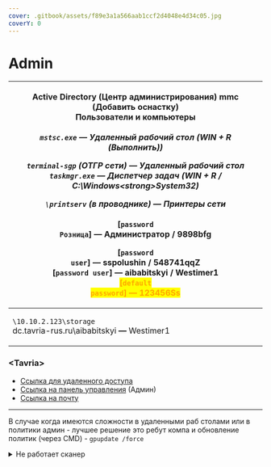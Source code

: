 ```yaml
---
cover: .gitbook/assets/f89e3a1a566aab1ccf2d4048e4d34c05.jpg
coverY: 0
---
```


# Admin

| <p><strong>Active Directory</strong> (Центр администрирования) mmc (Добавить оснастку) <br>Пользователи и компьютеры<br>_______________________________________<br><strong><code>mstsc.exe</code></strong> <strong>—</strong> Удаленный рабочий стол (WIN + R (Выполнить))</p><p><code>terminal-sgp</code>  (ОТГР сети) <strong>—</strong> Удаленный рабочий стол<br><strong><code>taskmgr.exe</code> —</strong> Диспетчер задач (WIN + R / C:\Windows\<strong>System32</strong>)</p><p><code>\\printserv</code>  (<em>в проводнике</em>) <strong>—</strong> Принтеры сети<br>_______________________________________<br>[<code>password Розница</code>]  —  Администратор / 9898bfg</p><p>[<code>password user</code>]  —  sspolushin / 548741qqZ<br>[<code>password user</code>]  —  aibabitskyi / Westimer1<br><mark style="color:orange;"><strong>[</strong><strong><code>default password</code></strong><strong>]  —  123456Ss</strong></mark></p> |
| -------------------------------------------------------------------------------------------------------------------------------------------------------------------------------------------------------------------------------------------------------------------------------------------------------------------------------------------------------------------------------------------------------------------------------------------------------------------------------------------------------------------------------------------------------------------------------------------------------------------------------------------------------------------------------------------------------------------------------------------------------------------------------------------------------------------------------------------------------------------------------------------------------------------------------------------------------- |
| <p><code>\\10.10.2.123\storage</code><br>dc.tavria-rus.ru\aibabitskyi <strong>—</strong> Westimer1</p>                                                                                                                                                                                                                                                                                                                                                                                                                                                                                                                                                                                                                                                                                                                                                                                                                                                   |

### \<Tavria>

* [Ссылка для удаленного доступа](https://rds.tavria-rus.ru/RDWeb/Pages/ru-RU/Default.aspx)&#x20;
* [Ссылка на панель управления](https://cloud.tavria-rus.ru/index.php/apps/dashboard/) (Админ)
* [Ссылка на почту](https://mail.tavria-rus.ru/)

***

В случае когда имеются сложности в удаленными раб столами или в политики админ - лучшее решение это ребут компа и обновление политик (через CMD) - `gpupdate /force`



<details>

<summary>Не работает сканер</summary>

* ПРОВЕРИТЬ ЧТО НЕТ ДРУГИХ ЛОКАЛЬНЫХ СЕАНСОВ НА КОМПЬЮТЕРЕ (чтобы порт не был занят другой сессией)

<!---->

* Удалить всё оборудование из обработки "Сервис" -> "Торговое оборудование" -> "Подключение и настройка торгового оборудования" -> "Сканеры штрихкода"

<!---->

* Добавить сканер штрихкода в справочник "Операции" -> "Справочник" -> "Подключаемое оборудование" -> 3а) Тип - Сканеры штрихкода, Обработчик драйвера - 1С: Сканеры штрихкода, Рабочее место - выбирается автоматически. 3b) Настройка нового сканера - режим работы КЛАВИАТУРА

</details>
